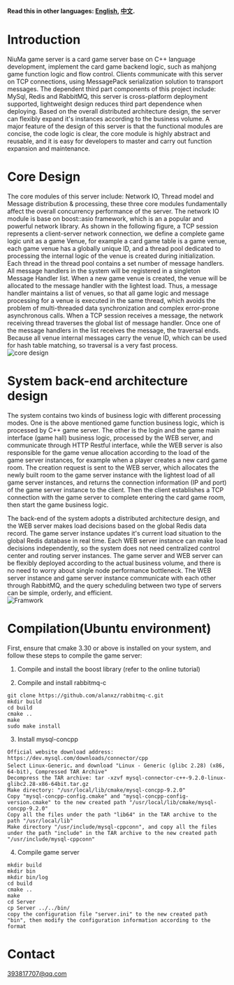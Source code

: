 **Read this in other languages: [English](README_EN.MD), [中文](README.MD).**

# Introduction
NiuMa game server is a card game server base on C++ language development, implement the card game backend logic, such as mahjong game function logic and flow control. Clients communicate with this server on TCP connections, using MessagePack serialization solution to transport messages. The dependent third part components of this project include: MySql, Redis and RabbitMQ, this server is cross-platform deployment supported, lightweight design reduces third part dependence when deploying. Based on the overall distributed architecture design, the server can flexibly expand it's instances according to the business volume. A major feature of the design of this server is that the functional modules are concise, the code logic is clear, the core module is highly abstract and reusable, and it is easy for developers to master and carry out function expansion and maintenance.

# Core Design
The core modules of this server include: Network IO, Thread model and Message distribution & processing, these three core modules fundamentally affect the overall concurrency performance of the server. The network IO module is base on boost::asio framework, which is an a popular and powerful network library. As shown in the following figure, a TCP session represents a client-server network connection, we define a complete game logic unit as a game Venue, for example a card game table is a game venue, each game venue has a globally unique ID, and a thread pool dedicated to processing the internal logic of the venue is created during initialization. Each thread in the thread pool contains a set number of message handlers. All message handlers in the system will be registered in a singleton Message Handler list. When a new game venue is created, the venue will be allocated to the message handler with the lightest load. Thus, a message handler maintains a list of venues, so that all game logic and message processing for a venue is executed in the same thread, which avoids the problem of multi-threaded data synchronization and complex error-prone asynchronous calls. When a TCP session receives a message, the network receiving thread traverses the global list of message handler. Once one of the message handlers in the list receives the message, the traversal ends. Because all venue internal messages carry the venue ID, which can be used for hash table matching, so traversal is a very fast process.\
![core design](https://gitee.com/friedrich-hegel/data/raw/master/core.png)

# System back-end architecture design
The system contains two kinds of business logic with different processing modes. One is the above mentioned game function business logic, which is processed by C++ game server. The other is the login and the game main interface (game hall) business logic, processed by the WEB server, and communicate through HTTP Restful interface, while the WEB server is also responsible for the game venue allocation according to the load of the game server instances, for example when a player creates a new card game room. The creation request is sent to the WEB server, which allocates the newly built room to the game server instance with the lightest load of all game server instances, and returns the connection information (IP and port) of the game server instance to the client. Then the client establishes a TCP connection with the game server to complete entering the card game room, then start the game business logic.

The back-end of the system adopts a distributed architecture design, and the WEB server makes load decisions based on the global Redis data record. The game server instance updates it's current load situation to the global Redis database in real time. Each WEB server instance can make load decisions independently, so the system does not need centralized control center and routing server instances. The game server and WEB server can be flexibly deployed according to the actual business volume, and there is no need to worry about single node performance bottleneck. The WEB server instance and game server instance communicate with each other through RabbitMQ, and the query scheduling between two type of servers can be simple, orderly, and efficient.\
![Framwork](https://gitee.com/friedrich-hegel/data/raw/master/Framework.png)

# Compilation(Ubuntu environment)
First, ensure that cmake 3.30 or above is installed on your system, and follow these steps to compile the game server:

1. Compile and install the boost library (refer to the online tutorial)

2. Compile and install rabbitmq-c
```rabbitmq-c
git clone https://github.com/alanxz/rabbitmq-c.git
mkdir build
cd build
cmake ..
make
sudo make install
```

3. Install mysql-concpp
```
Official website download address: https://dev.mysql.com/downloads/connector/cpp
Select Linux-Generic，and download "Linux - Generic (glibc 2.28) (x86, 64-bit), Compressed TAR Archive"
Decompress the TAR archive: tar -xzvf mysql-connector-c++-9.2.0-linux-glibc2.28-x86-64bit.tar.gz
Make directory: "/usr/local/lib/cmake/mysql-concpp-9.2.0"
Copy "mysql-concpp-config.cmake" and "mysql-concpp-config-version.cmake" to the new created path "/usr/local/lib/cmake/mysql-concpp-9.2.0"
Copy all the files under the path "lib64" in the TAR archive to the path "/usr/local/lib"
Make directory "/usr/include/mysql-cppconn", and copy all the files under the path "include" in the TAR archive to the new created path "/usr/include/mysql-cppconn"
```

4. Compile game server
```
mkdir build
mkdir bin
mkdir bin/log
cd build
cmake ..
make
cd Server
cp Server ../../bin/
copy the configuration file "server.ini" to the new created path "bin", then modify the configuration information according to the format
```

# Contact
393817707@qq.com
